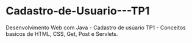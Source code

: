 # Cadastro-de-Usuario---TP1
Desenvolvimento Web com Java - Cadastro de usúario  TP1 -  Conceitos basicos de HTML, CSS, Get, Post e Servlets.
